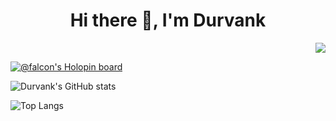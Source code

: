 <h1 align="center">Hi there 👋, I'm Durvank</h1>

<p align="right">
<img src="https://komarev.com/ghpvc/?username=falcon883&color=blueviolet" />
</p>

[![@falcon's Holopin board](https://holopin.me/falcon)](https://holopin.io/@falcon)

![Durvank's GitHub stats](https://github-readme-stats.vercel.app/api?username=falcon883&count_private=true&show_icons=true&theme=radical)

![Top Langs](https://github-readme-stats.vercel.app/api/top-langs/?username=falcon883&layout=compact&theme=radical)
